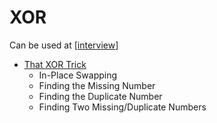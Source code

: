 XOR
===


Can be used at [[interview]]


* [That XOR Trick](https://florian.github.io/xor-trick/)
    * In-Place Swapping
    * Finding the Missing Number
    * Finding the Duplicate Number
    * Finding Two Missing/Duplicate Numbers

[//begin]: # "Autogenerated link references for markdown compatibility"
[interview]: interview.md "Interview Questions"
[//end]: # "Autogenerated link references"